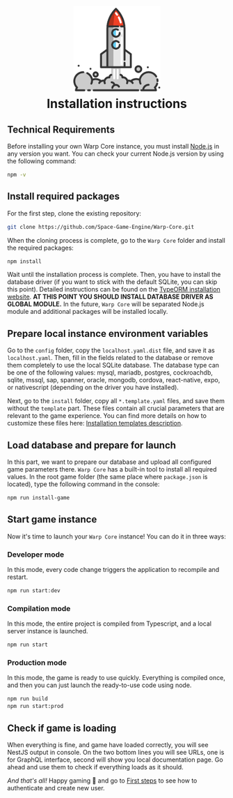 <h1 align="center">
    <img src="../img/install.svg" width=200 />
    <br>
    Installation instructions
</h1>

## Technical Requirements

Before installing your own Warp Core instance, you must install [Node.js](https://nodejs.org/en/download) in any version you want. You can check your current Node.js version by using the following command:

```sh
npm -v
```

## Install required packages

For the first step, clone the existing repository:

```sh
git clone https://github.com/Space-Game-Engine/Warp-Core.git
```

When the cloning process is complete, go to the `Warp Core` folder and install the required packages:

```sh
npm install
```

Wait until the installation process is complete. Then, you have to install the database driver (if you want to stick with the default SQLite, you can skip this point). Detailed instructions can be found on the [TypeORM installation website](https://typeorm.io/#installation).
**AT THIS POINT YOU SHOULD INSTALL DATABASE DRIVER AS GLOBAL MODULE.** In the future, `Warp Core` will be separated Node.js module and additional packages will be installed locally.

## Prepare local instance environment variables

Go to the `config` folder, copy the `localhost.yaml.dist` file, and save it as `localhost.yaml`. Then, fill in the fields related to the database or remove them completely to use the local SQLite database. The database type can be one of the following values: mysql, mariadb, postgres, cockroachdb, sqlite, mssql, sap, spanner, oracle, mongodb, cordova, react-native, expo, or nativescript (depending on the driver you have installed).

Next, go to the `install` folder, copy all `*.template.yaml` files, and save them without the `template` part. These files contain all crucial parameters that are relevant to the game experience. You can find more details on how to customize these files here: [Installation templates description](installation-templates-description.md).

## Load database and prepare for launch

In this part, we want to prepare our database and upload all configured game parameters there. `Warp Core` has a built-in tool to install all required values. In the root game folder (the same place where `package.json` is located), type the following command in the console:

```sh
npm run install-game
```

## Start game instance

Now it's time to launch your `Warp Core` instance! You can do it in three ways:

### Developer mode

In this mode, every code change triggers the application to recompile and restart.

```sh
npm run start:dev
```

### Compilation mode

In this mode, the entire project is compiled from Typescript, and a local server instance is launched.

```sh
npm run start
```

### Production mode

In this mode, the game is ready to use quickly. Everything is compiled once, and then you can just launch the ready-to-use code using node.

```sh
npm run build
npm run start:prod
```

## Check if game is loading

When everything is fine, and game have loaded correctly, you will see NestJS output in console. On the two bottom lines you will see URLs, one is for GraphQL interface, second will show you local documentation page. Go ahead and use them to check if everything loads as it should.

*And that's all!* Happy gaming 🚀 and go to [First steps](/docs/first_steps.md) to see how to authenticate and create new user.
